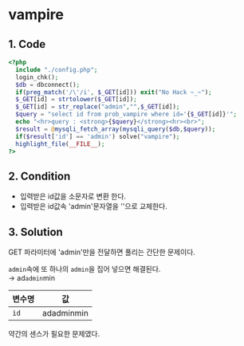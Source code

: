 # vampire

## 1. Code
```php
<?php 
  include "./config.php"; 
  login_chk(); 
  $db = dbconnect(); 
  if(preg_match('/\'/i', $_GET[id])) exit("No Hack ~_~");
  $_GET[id] = strtolower($_GET[id]);
  $_GET[id] = str_replace("admin","",$_GET[id]); 
  $query = "select id from prob_vampire where id='{$_GET[id]}'"; 
  echo "<hr>query : <strong>{$query}</strong><hr><br>"; 
  $result = @mysqli_fetch_array(mysqli_query($db,$query)); 
  if($result['id'] == 'admin') solve("vampire"); 
  highlight_file(__FILE__); 
?>
```

## 2. Condition
- 입력받은 id값을 소문자로 변환 한다.
- 입력받은 id값속 'admin'문자열을 ''으로 교체한다.

## 3. Solution
GET 파라미터에 'admin'만을 전달하면 풀리는 간단한 문제이다.

`admin`속에 또 하나의 `admin`을 집어 넣으면 해결된다.<br>
&rarr; ad`admin`min


변수명 | 값
---|:---:
`id` | adadminmin


약간의 센스가 필요한 문제였다.
